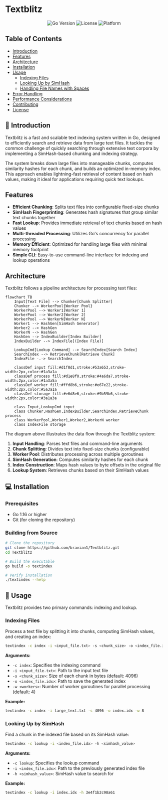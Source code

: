 # Textblitz

<p align="center">
  <img src="https://img.shields.io/badge/Go-1.16+-00ADD8?style=flat&logo=go" alt="Go Version">
  <img src="https://img.shields.io/badge/License-MIT-blue.svg" alt="License">
  <img src="https://img.shields.io/badge/Platform-Linux%20%7C%20macOS%20%7C%20Windows-lightgrey" alt="Platform">
</p>

## Table of Contents

- [Introduction](#introduction)
- [Features](#features)
- [Architecture](#architecture)
- [Installation](#installation)
- [Usage](#usage)
  - [Indexing Files](#indexing-files)
  - [Looking Up by SimHash](#looking-up-by-simhash)
  - [Handling File Names with Spaces](#handling-file-names-with-spaces)
- [Error Handling](#error-handling)
- [Performance Considerations](#performance-considerations)
- [Contributing](#contributing)
- [License](#license)

## 🚀 Introduction

Textblitz is a fast and scalable text indexing system written in Go, designed to efficiently search and retrieve data from large text files. It tackles the common challenge of quickly searching through extensive text corpora by implementing a SimHash-based chunking and indexing strategy.

The system breaks down large files into manageable chunks, computes similarity hashes for each chunk, and builds an optimized in-memory index. This approach enables lightning-fast retrieval of content based on hash values, making it ideal for applications requiring quick text lookups.
## Features

- **Efficient Chunking**: Splits text files into configurable fixed-size chunks
- **SimHash Fingerprinting**: Generates hash signatures that group similar text chunks together
- **Fast Lookup**: Provides immediate retrieval of text chunks based on hash values
- **Multi-threaded Processing**: Utilizes Go's concurrency for parallel processing
- **Memory Efficient**: Optimized for handling large files with minimal memory footprint
- **Simple CLI**: Easy-to-use command-line interface for indexing and lookup operations
##  Architecture

Textblitz follows a pipeline architecture for processing text files:

```mermaid
flowchart TB
    Input[Text File] --> Chunker[Chunk Splitter]
    Chunker --> WorkerPool{Worker Pool}
    WorkerPool --> Worker1[Worker 1]
    WorkerPool --> Worker2[Worker 2]
    WorkerPool --> WorkerN[Worker N]
    Worker1 --> HashGen[SimHash Generator]
    Worker2 --> HashGen
    WorkerN --> HashGen
    HashGen --> IndexBuilder[Index Builder]
    IndexBuilder --> IndexFile[(Index File)]
    
    LookupCmd[Lookup Command] --> SearchIndex[Search Index]
    SearchIndex --> RetrieveChunk[Retrieve Chunk]
    IndexFile -.-> SearchIndex
    
    classDef input fill:#d1f0d1,stroke:#53a653,stroke-width:2px,color:#1a3a1a
    classDef process fill:#d1e8f0,stroke:#4a6da7,stroke-width:2px,color:#1a3a5a
    classDef worker fill:#ffd8b6,stroke:#e67e22,stroke-width:2px,color:#5a3a1a
    classDef storage fill:#e6d8e6,stroke:#9b59b6,stroke-width:2px,color:#3a1a3a
    
    class Input,LookupCmd input
    class Chunker,HashGen,IndexBuilder,SearchIndex,RetrieveChunk process
    class WorkerPool,Worker1,Worker2,WorkerN worker
    class IndexFile storage
```

The diagram above illustrates the data flow through the Textblitz system:

1. **Input Handling**: Parses text files and command-line arguments
2. **Chunk Splitting**: Divides text into fixed-size chunks (configurable)
3. **Worker Pool**: Distributes processing across multiple goroutines
4. **SimHash Generation**: Computes similarity hashes for each chunk
5. **Index Construction**: Maps hash values to byte offsets in the original file
6. **Lookup System**: Retrieves chunks based on their SimHash values
## 💻 Installation

### Prerequisites
- Go 1.16 or higher
- Git (for cloning the repository)

### Building from Source

```bash
# Clone the repository
git clone https://github.com/bravian1/Textblitz.git
cd Textblitz

# Build the executable
go build -o textindex

# Verify installation
./textindex --help
```
## 📝 Usage

Textblitz provides two primary commands: indexing and lookup.

### Indexing Files

Process a text file by splitting it into chunks, computing SimHash values, and creating an index:

```bash
textindex -c index -i <input_file.txt> -s <chunk_size> -o <index_file.idx> -w <workers>
```

**Arguments:**
- `-c index`: Specifies the indexing command
- `-i <input_file.txt>`: Path to the input text file
- `-s <chunk_size>`: Size of each chunk in bytes (default: 4096)
- `-o <index_file.idx>`: Path to save the generated index
- `-w <workers>`: Number of worker goroutines for parallel processing (default: 4)

**Example:**

```bash
textindex -c index -i large_text.txt -s 4096 -o index.idx -w 8
```
### Looking Up by SimHash

Find a chunk in the indexed file based on its SimHash value:

```bash
textindex -c lookup -i <index_file.idx> -h <simhash_value>
```

**Arguments:**
- `-c lookup`: Specifies the lookup command
- `-i <index_file.idx>`: Path to the previously generated index file
- `-h <simhash_value>`: SimHash value to search for

**Example:**

```bash
textindex -c lookup -i index.idx -h 3e4f1b2c98a61
```
